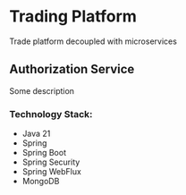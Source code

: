 # Trading Platform
Trade platform decoupled with microservices

## Authorization Service
Some description

### Technology Stack:
- Java 21
- Spring
- Spring Boot
- Spring Security
- Spring WebFlux
- MongoDB